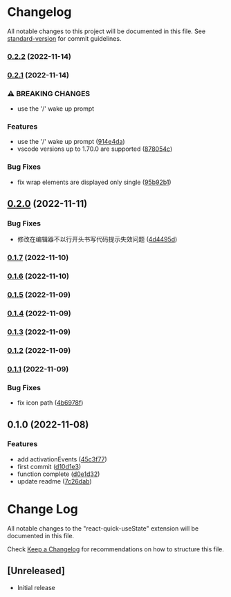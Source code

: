 # Changelog

All notable changes to this project will be documented in this file. See [standard-version](https://github.com/conventional-changelog/standard-version) for commit guidelines.

### [0.2.2](https://github.com/a145789/vscode-quick-useState/compare/v0.2.1...v0.2.2) (2022-11-14)

### [0.2.1](https://github.com/a145789/vscode-quick-useState/compare/v0.2.0...v0.2.1) (2022-11-14)


### ⚠ BREAKING CHANGES

* use the '/' wake up prompt

### Features

* use the '/' wake up prompt ([914e4da](https://github.com/a145789/vscode-quick-useState/commit/914e4da00fd4ff5cce96bb1bc4eb57882282472a))
* vscode versions up to 1.70.0 are supported ([878054c](https://github.com/a145789/vscode-quick-useState/commit/878054c7a4c2fe915b505e513fe87a8a1edd91f0))


### Bug Fixes

* fix wrap elements are displayed only single ([95b92b1](https://github.com/a145789/vscode-quick-useState/commit/95b92b1ada167ac82c38e72e2b7e5f4bbc3ae941))

## [0.2.0](https://github.com/a145789/vscode-quick-useState/compare/v0.1.7...v0.2.0) (2022-11-11)


### Bug Fixes

* 修改在编辑器不以行开头书写代码提示失效问题 ([4d4495d](https://github.com/a145789/vscode-quick-useState/commit/4d4495df8495de0e79cb9a1d1e21572c188180b1))

### [0.1.7](https://github.com/a145789/vscode-quick-useState/compare/v0.1.2...v0.1.7) (2022-11-10)

### [0.1.6](https://github.com/a145789/vscode-quick-useState/compare/v0.1.5...v0.1.6) (2022-11-10)

### [0.1.5](https://github.com/a145789/vscode-quick-useState/compare/v0.1.4...v0.1.5) (2022-11-09)

### [0.1.4](https://github.com/a145789/vscode-quick-useState/compare/v0.1.3...v0.1.4) (2022-11-09)

### [0.1.3](https://github.com/a145789/vscode-quick-useState/compare/v0.1.2...v0.1.3) (2022-11-09)

### [0.1.2](https://github.com/a145789/vscode-quick-useState/compare/v0.1.1...v0.1.2) (2022-11-09)

### [0.1.1](https://github.com/a145789/vscode-quick-useState/compare/v0.1.0...v0.1.1) (2022-11-09)


### Bug Fixes

* fix icon path ([4b6978f](https://github.com/a145789/vscode-quick-useState/commit/4b6978f47c81b722ab6e5a9c0db035ca2893436a))

## 0.1.0 (2022-11-08)


### Features

* add activationEvents ([45c3f77](https://github.com/a145789/vscode-quick-useState/commit/45c3f773296fe8df59f2973c50d1012e990a21d6))
* first commit ([d10d1e3](https://github.com/a145789/vscode-quick-useState/commit/d10d1e3ec86bb30b0262d9aa773fc330d36a31a4))
* function complete ([d0e1d32](https://github.com/a145789/vscode-quick-useState/commit/d0e1d32769adaa260f43dbc61b823a10aaf9ee2f))
* update readme ([7c26dab](https://github.com/a145789/vscode-quick-useState/commit/7c26dab7af10cf451b84aca2f7805c2057979e4d))

# Change Log

All notable changes to the "react-quick-useState" extension will be documented in this file.

Check [Keep a Changelog](http://keepachangelog.com/) for recommendations on how to structure this file.

## [Unreleased]

- Initial release
